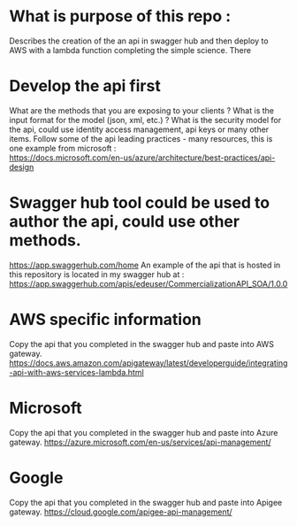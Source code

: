# What is purpose of this repo :
Describes the creation of the an api in swagger hub and then deploy to AWS with a lambda function completing the simple science.
There 

# Develop the api first  
What are the methods that you are exposing to your clients ?
What is the input format for the model (json, xml, etc.) ?
What is the security model for the api, could use identity access management, api keys or many other items.
Follow some of the api leading practices - many resources, this is one example from microsoft :  
https://docs.microsoft.com/en-us/azure/architecture/best-practices/api-design

# Swagger hub tool could be used to author the api, could use other methods.
https://app.swaggerhub.com/home
An example of the api that is hosted in this repository is located in my swagger hub at : https://app.swaggerhub.com/apis/edeuser/CommercializationAPI_SOA/1.0.0


# AWS specific information 
Copy the api that you completed in the swagger hub and paste into AWS gateway.
https://docs.aws.amazon.com/apigateway/latest/developerguide/integrating-api-with-aws-services-lambda.html

# Microsoft
Copy the api that you completed in the swagger hub and paste into Azure gateway.
https://azure.microsoft.com/en-us/services/api-management/

# Google
Copy the api that you completed in the swagger hub and paste into Apigee gateway.
https://cloud.google.com/apigee-api-management/



